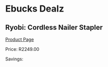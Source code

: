 
# Ebucks Dealz
## Ryobi: Cordless Nailer Stapler
[Product Page](https://www.ebucks.com/web/shop/productSelected.do?prodId=335405423&catId=370101825)

Price: R2249.00

Savings: 


	